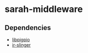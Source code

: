 # sarah-middleware

## Dependencies
* [libpigpio](https://github.com/joan2937/pigpio)
* [ir-slinger](https://github.com/bschwind/ir-slinger)
